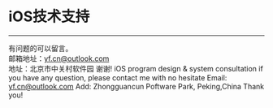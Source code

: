 # iOS技术支持
***
有问题的可以留言。</br>
邮箱地址：yf.cn@outlook.com</br>
地址：北京市中关村软件园
谢谢!
iOS program design & system consultation
if you have any question, please contact me with no hesitate
Email: yf.cn@outlook.com
Add: Zhongguancun Poftware Park, Peking,China
Thank you!
